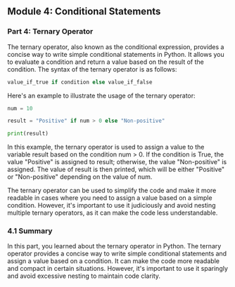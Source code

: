 ## Module 4: Conditional Statements

### Part 4: Ternary Operator

The ternary operator, also known as the conditional expression, provides a concise way to write simple conditional statements in Python. It allows you to evaluate a condition and return a value based on the result of the condition. The syntax of the ternary operator is as follows:

```python
value_if_true if condition else value_if_false
```

Here's an example to illustrate the usage of the ternary operator:

```python
num = 10

result = "Positive" if num > 0 else "Non-positive"

print(result)
```

In this example, the ternary operator is used to assign a value to the variable result based on the condition num > 0. If the condition is True, the value "Positive" is assigned to result; otherwise, the value "Non-positive" is assigned. The value of result is then printed, which will be either "Positive" or "Non-positive" depending on the value of num.

The ternary operator can be used to simplify the code and make it more readable in cases where you need to assign a value based on a simple condition. However, it's important to use it judiciously and avoid nesting multiple ternary operators, as it can make the code less understandable.

### 4.1 Summary

In this part, you learned about the ternary operator in Python. The ternary operator provides a concise way to write simple conditional statements and assign a value based on a condition. It can make the code more readable and compact in certain situations. However, it's important to use it sparingly and avoid excessive nesting to maintain code clarity.